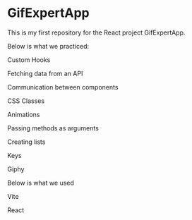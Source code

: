 # GifExpertApp

This is my first repository for the React project GifExpertApp.

Below is what we practiced:

Custom Hooks

Fetching data from an API

Communication between components

CSS Classes

Animations

Passing methods as arguments

Creating lists

Keys

Giphy

Below is what we used

Vite

React



